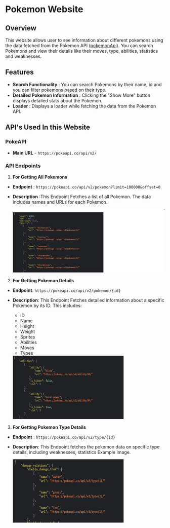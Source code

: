 # Pokemon Website

## Overview

This website allows user to see information about different pokemons using the data fetched from the Pokemon API ([pokemonApi](https://www.pokeapi.co)). You can search Pokemons and view their details like their moves, type, abilities, statistics and weaknesses.

## Features

- **Search Functionality** : You can search Pokemons by their name, id and you can filter pokemons based on their type.
- **Detailed Pokemon Information** : Clicking the "Show More" button displays detailed stats about the Pokemon. 
- **Loader** : Displays a loader while fetching the data from the Pokemon API.

## API's Used In this Website

### PokeAPI

- **Main URL** - `https://pokeapi.co/api/v2/`

### API Endpoints

1. **For Getting All Pokemons**
- **Endpoint** : `https://pokeapi.co/api/v2/pokemon?limit=100000&offset=0`
- **Description** :This Endpoint Fetches a list of all Pokemon. The data includes names and URLs for each Pokemon.

  <img src="./src/images/pokemonJson.png" alt="pokemonData" height="200" width="500"/>

2. **For Getting Pokemon Details**
- **Endpoint**: `https://pokeapi.co/api/v2/pokemon/{id}`
- **Description**: This Endpoint Fetches detailed information about a specific Pokemon by its ID. This includes:
  - ID
  - Name
  - Height
  - Weight
  - Sprites
  - Abilities
  - Moves
  - Types

  <img src="./src/images/pokemonDetails.png" alt="pokemonDetails" height="200" width="350"/>
  
3. **For Getting Pokemon Type Details**
- **Endpoint** : `https://pokeapi.co/api/v2/type/{id}`
- **Description**: This Endpoint fetches the pokemon data on specific type details, including weaknesses, statistics Example Image.

  <img src="./src/images/pokemonWeakness.png" alt="pokemonWeakness" height="200" width="350"/>
  